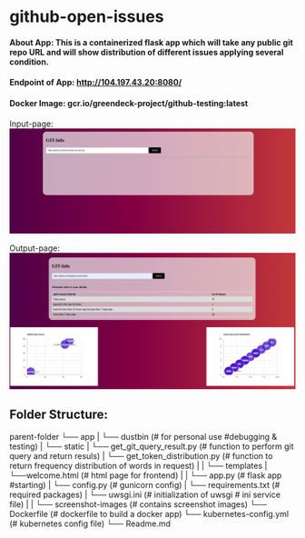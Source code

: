# github-open-issues

#### **About App**: This is a containerized flask app which will take any public git repo URL and will show distribution of different issues applying several condition.

#### **Endpoint of App**: http://104.197.43.20:8080/
#### **Docker Image**: gcr.io/greendeck-project/github-testing:latest

Input-page: 
![#](screenshot_images/g_input.png "welcome page")

Output-page: 
![#](screenshot_images/g_output.png "result page")

## Folder Structure:
parent-folder
└── app
|    └── dustbin (# for personal use #debugging & testing)
|    └── static
|           └── get_git_query_result.py (# function to perform git query and return resuls)
|           └── get_token_distribution.py (# function to return frequency distribution of words in request)
|
|    └── templates
|            └──welcome.html (# html page for frontend)
|
|    └── app.py (# flask app #starting)
|    └── config.py (# gunicorn config)
|    └── requirements.txt (# required packages)
|    └── uwsgi.ini (# initialization of uwsgi # ini service file)
|
|
└── screenshot-images (# contains screenshot images)
└── Dockerfile (# dockerfile to build a docker app)
└── kubernetes-config.yml (# kubernetes config file)
└── Readme.md

